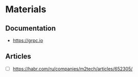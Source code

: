 # Materials

## Documentation

- <https://grpc.io>

## Articles

- [ ] <https://habr.com/ru/companies/m2tech/articles/652305/>
